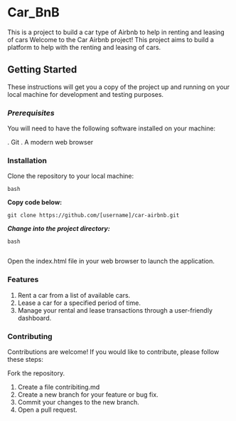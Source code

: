 # Car_BnB
This is a project to build a car type of Airbnb to help in  renting and leasing of cars
Welcome to the Car Airbnb project! This project aims to build a platform to help with the renting and leasing of cars.

## Getting Started
These instructions will get you a copy of the project up and running on your local machine for development and testing purposes.

### ***Prerequisites***
You will need to have the following software installed on your machine:

. Git
. A modern web browser
### Installation
Clone the repository to your local machine:


``bash
``


**Copy code below:**

```
git clone https://github.com/[username]/car-airbnb.git
```

***Change into the project directory:***

``bash
``


``` cd car-airbnb
```
Open the index.html file in your web browser to launch the application.
### Features
1. Rent a car from a list of available cars.
2. Lease a car for a specified period of time.
3. Manage your rental and lease transactions through a user-friendly dashboard.

### Contributing
Contributions are welcome! If you would like to contribute, please follow these steps:

Fork the repository.
1. Create a file contribiting.md
2. Create a new branch for your feature or bug fix.
3. Commit your changes to the new branch.
4. Open a pull request.
